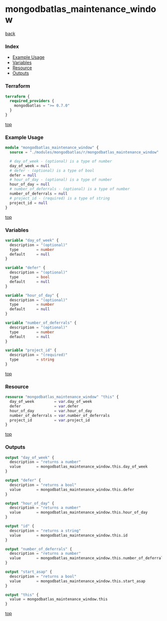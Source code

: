 # mongodbatlas_maintenance_window

[back](../mongodbatlas.md)

### Index

- [Example Usage](#example-usage)
- [Variables](#variables)
- [Resource](#resource)
- [Outputs](#outputs)

### Terraform

```terraform
terraform {
  required_providers {
    mongodbatlas = ">= 0.7.0"
  }
}
```

[top](#index)

### Example Usage

```terraform
module "mongodbatlas_maintenance_window" {
  source = "./modules/mongodbatlas/r/mongodbatlas_maintenance_window"

  # day_of_week - (optional) is a type of number
  day_of_week = null
  # defer - (optional) is a type of bool
  defer = null
  # hour_of_day - (optional) is a type of number
  hour_of_day = null
  # number_of_deferrals - (optional) is a type of number
  number_of_deferrals = null
  # project_id - (required) is a type of string
  project_id = null
}
```

[top](#index)

### Variables

```terraform
variable "day_of_week" {
  description = "(optional)"
  type        = number
  default     = null
}

variable "defer" {
  description = "(optional)"
  type        = bool
  default     = null
}

variable "hour_of_day" {
  description = "(optional)"
  type        = number
  default     = null
}

variable "number_of_deferrals" {
  description = "(optional)"
  type        = number
  default     = null
}

variable "project_id" {
  description = "(required)"
  type        = string
}
```

[top](#index)

### Resource

```terraform
resource "mongodbatlas_maintenance_window" "this" {
  day_of_week         = var.day_of_week
  defer               = var.defer
  hour_of_day         = var.hour_of_day
  number_of_deferrals = var.number_of_deferrals
  project_id          = var.project_id
}
```

[top](#index)

### Outputs

```terraform
output "day_of_week" {
  description = "returns a number"
  value       = mongodbatlas_maintenance_window.this.day_of_week
}

output "defer" {
  description = "returns a bool"
  value       = mongodbatlas_maintenance_window.this.defer
}

output "hour_of_day" {
  description = "returns a number"
  value       = mongodbatlas_maintenance_window.this.hour_of_day
}

output "id" {
  description = "returns a string"
  value       = mongodbatlas_maintenance_window.this.id
}

output "number_of_deferrals" {
  description = "returns a number"
  value       = mongodbatlas_maintenance_window.this.number_of_deferrals
}

output "start_asap" {
  description = "returns a bool"
  value       = mongodbatlas_maintenance_window.this.start_asap
}

output "this" {
  value = mongodbatlas_maintenance_window.this
}
```

[top](#index)
